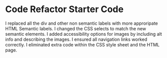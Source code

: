 # Code Refactor Starter Code
I replaced all the div and other non semantic labels with more approripate HTML Semantic labels. 
I changed the CSS selects to match the new semantic elements. 
I added accessibility options for images by including alt info and describing the images. 
I ensured all navigation links worked correctly. 
I eliminated extra code within the CSS style sheet and the HTML page. 
